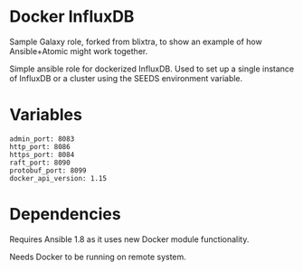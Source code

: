 Docker InfluxDB
===============

Sample Galaxy role, forked from blixtra, to show an example of how Ansible+Atomic might work together.

Simple ansible role for dockerized InfluxDB. Used to set up a single instance of InfluxDB or a cluster using the SEEDS environment variable.

Variables
=========

```
admin_port: 8083
http_port: 8086
https_port: 8084
raft_port: 8090
protobuf_port: 8099
docker_api_version: 1.15
```

Dependencies
============

Requires Ansible 1.8 as it uses new Docker module functionality.

Needs Docker to be running on remote system.
